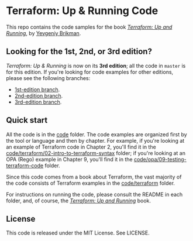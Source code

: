 # Terraform: Up & Running Code

This repo contains the code samples for the book *[Terraform: Up and Running](http://www.terraformupandrunning.com)*, 
by [Yevgeniy Brikman](http://www.ybrikman.com).




## Looking for the 1st, 2nd, or 3rd edition?

*Terraform: Up & Running* is now on its **3rd edition**; all the code in `master` is for this edition. If you're looking
for code examples for other editions, please see the following branches:

* [1st-edition branch](https://github.com/brikis98/terraform-up-and-running-code/tree/1st-edition).
* [2nd-edition branch](https://github.com/brikis98/terraform-up-and-running-code/tree/2nd-edition).
* [3rd-edition branch](https://github.com/brikis98/terraform-up-and-running-code/tree/3rd-edition).



## Quick start

All the code is in the [code](/code) folder. The code examples are organized first by the tool or language and then
by chapter. For example, if you're looking at an example of Terraform code in Chapter 2, you'll find it in the 
[code/terraform/02-intro-to-terraform-syntax](code/terraform/02-intro-to-terraform-syntax) folder; if you're looking at 
an OPA (Rego) example in Chapter 9, you'll find it in the 
[code/opa/09-testing-terraform-code](code/opa/09-testing-terraform-code) folder.

Since this code comes from a book about Terraform, the vast majority of the code consists of Terraform examples in the 
[code/terraform](/code/terraform) folder.

For instructions on running the code, please consult the README in each folder, and, of course, the
*[Terraform: Up and Running](http://www.terraformupandrunning.com)* book.



## License

This code is released under the MIT License. See LICENSE.
